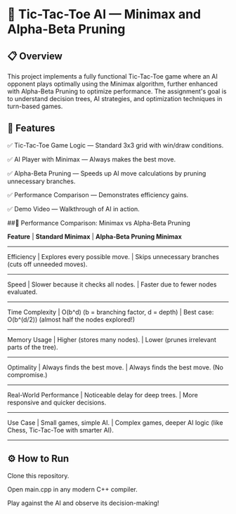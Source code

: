 # 🎯 Tic-Tac-Toe AI — Minimax and Alpha-Beta Pruning

## 📋 Overview
This project implements a fully functional Tic-Tac-Toe game where an AI opponent plays optimally using the Minimax algorithm, further enhanced with Alpha-Beta Pruning to optimize performance.
The assignment's goal is to understand decision trees, AI strategies, and optimization techniques in turn-based games.

## 🚀 Features
✅ Tic-Tac-Toe Game Logic — Standard 3x3 grid with win/draw conditions.

✅ AI Player with Minimax — Always makes the best move.

✅ Alpha-Beta Pruning — Speeds up AI move calculations by pruning unnecessary branches.

✅ Performance Comparison — Demonstrates efficiency gains.

✅ Demo Video — Walkthrough of AI in action.

##🌟 Performance Comparison: Minimax vs Alpha-Beta Pruning

**Feature**            | **Standard Minimax**                         |  **Alpha-Beta Pruning Minimax**
___________________________________________________________________________________________________________________________________________________
Efficiency             | Explores every possible move.                | Skips unnecessary branches (cuts off unneeded moves).
___________________________________________________________________________________________________________________________________________________
Speed                  | Slower because it checks all nodes.          | Faster due to fewer nodes evaluated.
___________________________________________________________________________________________________________________________________________________
Time Complexity        | O(b^d) (b = branching factor, d = depth)     | Best case: O(b^(d/2))  (almost half the nodes explored!)
___________________________________________________________________________________________________________________________________________________
Memory Usage           | Higher (stores many nodes).                  | Lower (prunes irrelevant parts of the tree).
___________________________________________________________________________________________________________________________________________________
Optimality             | Always finds the best move.                  | Always finds the best move. (No compromise.)
___________________________________________________________________________________________________________________________________________________
Real-World Performance | Noticeable delay for deep trees.             | More responsive and quicker decisions.
___________________________________________________________________________________________________________________________________________________
Use Case               | Small games, simple AI.                      | Complex games, deeper AI logic (like Chess, Tic-Tac-Toe with smarter AI).
___________________________________________________________________________________________________________________________________________________

## ⚙️ How to Run
Clone this repository.

Open main.cpp in any modern C++ compiler.

Play against the AI and observe its decision-making!
